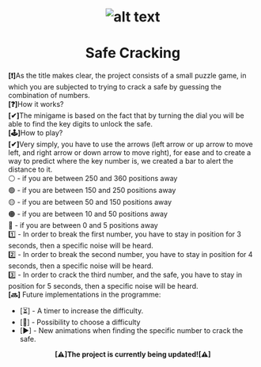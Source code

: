 # <div class="logo" align = 'center'>![alt text](https://user-images.githubusercontent.com/111748828/224175415-5660e0ec-1de2-430f-a8ae-50342ba2184e.png)<div>
<h1 align = 'center'>Safe Cracking</h1>
<p><b>[❗]</b>As the title makes clear, the project consists of a small puzzle game, in which you are subjected to trying to crack a safe by guessing the combination of numbers.<br>
<b>[❓]</b>How it works?<br>
<b>[✔]</b>The minigame is based on the fact that by turning the dial you will be able to find the key digits to unlock the safe.<br>
<b>[🕹️]</b>How to play?<br>
<b>[✔]</b>Very simply, you have to use the arrows (left arrow or up arrow to move left, and right arrow or down arrow to move right), for ease and to create a way to predict where the key number is, we created a bar to alert the distance to it.<br>
⚪ - if you are between 250 and 360 positions away<br>
🟢 - if you are between 150 and 250 positions away<br>
🟡 - if you are between 50 and 150 positions away<br>
🟠 - if you are between 10 and 50 positions away<br>
🔴 - if you are between 0 and 5 positions away<br>
1️⃣ - In order to break the first number, you have to stay in position for 3 seconds, then a specific noise will be heard.<br>
2️⃣ - In order to break the second number, you have to stay in position for 4 seconds, then a specific noise will be heard.<br>
3️⃣ - In order to crack the third number, and the safe, you have to stay in position for 5 seconds, then a specific noise will be heard.<br>
<b>[🔜]</b> Future implementations in the programme:<br>
<ul>
<li>[⏳] - A timer to increase the difficulty.</li>
<li>[🧠] - Possibility to choose a difficulty</li>
<li>[▶] - New animations when finding the specific number to crack the safe.</li></ul></p>
<p align = "center"><b>[⚠]The project is currently being updated![⚠]</b></p>
